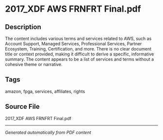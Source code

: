 # 2017_XDF AWS FRNFRT Final.pdf

## Description
The content includes various terms and services related to AWS, such as Account Support, Managed Services, Professional Services, Partner Ecosystem, Training, Certification, and more. There is no clear document title or context provided, making it difficult to derive a specific, informative summary. The content appears to be a list of services and terms without a cohesive theme or narrative.
## Tags
amazon, fpga, services, affiliates, rights

## Source File
2017_XDF AWS FRNFRT Final.pdf

---
*Generated automatically from PDF content*
